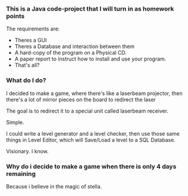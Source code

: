### This is a Java code-project that I will turn in as homework points
The requirements are:
- Theres a GUI
- Theres a Database and interaction between them
- A hard-copy of the program on a Physical CD.
- A paper report to instruct how to install and use your program.
- That's all?

### What do I do?
I decided to make a game, where there's like a laserbeam projector, then there's a lot of mirror pieces on the board to redirect the laser

The goal is to redirect it to a special unit called laserbeam receiver.

Simple.

I could write a level generator and a level checker, then use those same things in Level Editor, which will Save/Load a level to a SQL Database.

Visionary. I know.

### Why do i decide to make a game when there is only 4 days remaining
Because i believe in the magic of stella.
